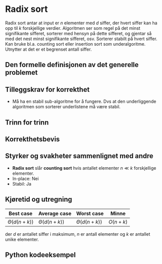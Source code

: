# Radix sort
<!-- ![D4] Forstå Radix-Sort, og hvorfor den trenger en stabil subrutine -->

<!-- 
1. Kjenne den formelle definisjonen av det generelle problemet den løser
2. Kjenne til eventuelle tilleggskrav den stiller for å være korrekt
3. Vite hvordan den oppfører seg; kunne utføre algoritmen, trinn for trinn!
4. Forstå korrekthetsbeviset; hvordan og hvorfor virker algoritmen egentlig?
5. Kjenne til eventuelle styrker eller svakheter, sammenlignet med andre
6. Kjenne kjøretidene under ulike omstendigheter, og forstå utregningen
-->

Radix sort antar at input er $n$ elementer med $d$ siffer, der hvert siffer kan ha opp til $k$ forskjellige verdier. Algoritmen ser som regel på det minst signifikante sifferet, sorterer med hensyn på dette sifferet, og gjentar så med det nest minst signifikante sifferet, osv. Sorterer stabilt på hvert siffer. Kan bruke bl.a. counting sort eller insertion sort som underalgoritme. Utnytter at det er et begrenset antall siffer.

## Den formelle definisjonen av det generelle problemet
<!-- Et problem er relasjonen mellom input og output -->

## Tilleggskrav for korrekthet
<!-- Korrekhet: algoritmer virker, gir det svaret den skal -->
<!-- Eks: Binary search må ha en sortert liste -->

- Må ha en stabil sub-algoritme for å fungere. Dvs at den underliggende algoritmen som sorterer underlistene må være stabil.

## Trinn for trinn
<!-- Pseudokode med forklaring -->

## Korrekthetsbevis
<!-- TBA -->

## Styrker og svakheter sammenlignet med andre

- **Radix sort** slår **counting sort** hvis antallet elementer $n \ll k$ forskjellige elementer.
- In-place: Nei
- Stabil: Ja

## Kjøretid og utregning
<!-- Under ulike omstendigheter -->

Best case | Average case | Worst case | Minne
---------|----------|---------|---------
$\Theta(d(n+k))$ | $\Theta(d(n+k))$ | $\Theta(d(n+k))$ | $O(n+k)$

der $d$ er antallet siffer i maksimum, $n$ er antall elementer og $k$ er antallet unike elementer.

## Python kodeeksempel

